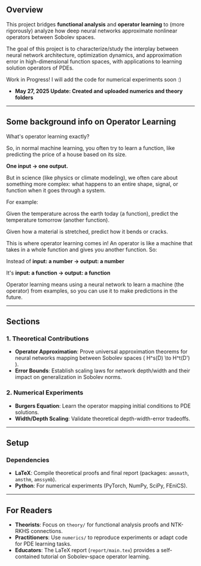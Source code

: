 
## Overview  
This project bridges **functional analysis** and **operator learning** to (more rigorously) analyze how deep neural networks approximate nonlinear operators between Sobolev spaces. 

The goal of this project is to characterize/study the interplay between neural network architecture, optimization dynamics, and approximation error in high-dimensional function spaces, with applications to learning solution operators of PDEs.  

Work in Progress! I will add the code for numerical experiments soon :)

- **May 27, 2025 Update: Created and uploaded numerics and theory folders**

  
---

## Some background info on Operator Learning
What's operator learning exactly?

So, in normal machine learning, you often try to learn a function, like predicting the price of a house based on its size. 

**One input → one output.**

But in science (like physics or climate modeling), we often care about something more complex: what happens to an entire shape, signal, or function when it goes through a system. 

For example:

Given the temperature across the earth today (a function), predict the temperature tomorrow (another function).

Given how a material is stretched, predict how it bends or cracks.

This is where operator learning comes in! An operator is like a machine that takes in a whole function and gives you another function. So:

Instead of **input: a number → output: a number**

It's **input: a function → output: a function**

Operator learning means using a neural network to learn a machine (the operator) from examples, so you can use it to make predictions in the future.


--- 

## Sections
### 1. **Theoretical Contributions**  
- **Operator Approximation**: Prove universal approximation theorems for neural networks mapping between Sobolev spaces \( H^s(D) \to H^t(D') \).  
- **Error Bounds**: Establish scaling laws for network depth/width and their impact on generalization in Sobolev norms.  

### 2. **Numerical Experiments**  
- **Burgers Equation**: Learn the operator mapping initial conditions to PDE solutions.  
- **Width/Depth Scaling**: Validate theoretical depth-width-error tradeoffs.  


---

##  Setup  
### Dependencies  
- **LaTeX**: Compile theoretical proofs and final report (packages: `amsmath`, `amsthm`, `amssymb`).  
- **Python**: For numerical experiments (PyTorch, NumPy, SciPy, FEniCS).  


---

## For Readers  
- **Theorists**: Focus on `theory/` for functional analysis proofs and NTK-RKHS connections.  
- **Practitioners**: Use `numerics/` to reproduce experiments or adapt code for PDE learning tasks.  
- **Educators**: The LaTeX report (`report/main.tex`) provides a self-contained tutorial on Sobolev-space operator learning. 
